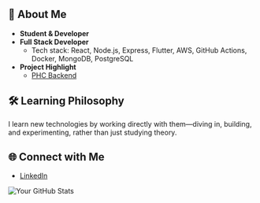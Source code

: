 
## 👋 About Me

- **Student & Developer**
- **Full Stack Developer**  
  - Tech stack: React, Node.js, Express, Flutter, AWS, GitHub Actions, Docker, MongoDB, PostgreSQL
- **Project Highlight**  
  - [PHC Backend](https://github.com/Mohamedkaif10/nss_phc_backend.git)

## 🛠️ Learning Philosophy

I learn new technologies by working directly with them—diving in, building, and experimenting, rather than just studying theory.

## 🌐 Connect with Me

- [LinkedIn](https://www.linkedin.com/in/mohamed-kaif-182636259)


![Your GitHub Stats](https://github-readme-stats.vercel.app/api?username=Mohamedkaif10&show_icons=true&theme=radical)








